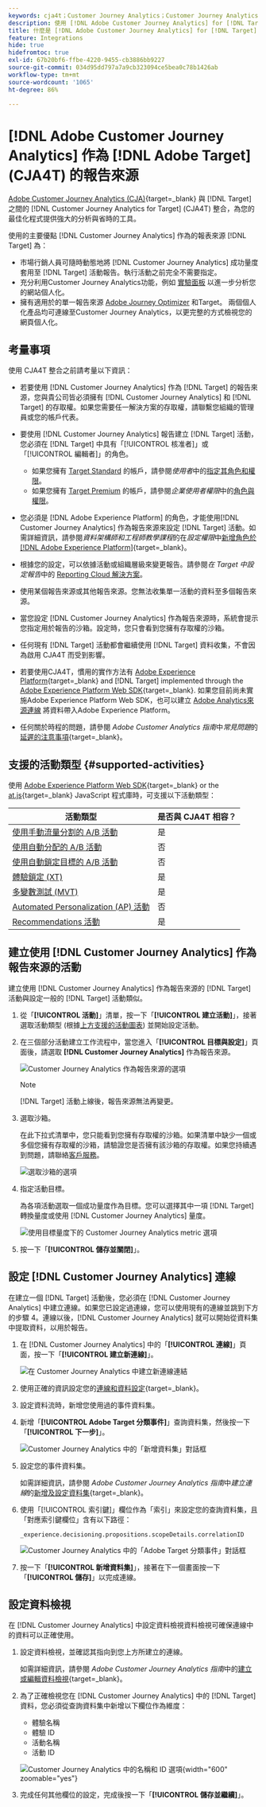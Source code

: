 ```yaml
---
keywords: cja4t；Customer Journey Analytics；Customer Journey Analytics for Target；Customer Journey Analytics 報告來源；Customer Journey Analytics 作為 Target 的報告來源
description: 使用 [!DNL Adobe Customer Journey Analytics] for [!DNL Target] (A4T) 可根據 [!DNL Customer Journey Analytics] 轉換量度和受眾區段建立活動，並使用 [!DNL Customer Journey Analytics] 報告來檢查結果。
title: 什麼是 [!DNL Adobe Customer Journey Analytics] for [!DNL Target] (CJA4T)？
feature: Integrations
hide: true
hidefromtoc: true
exl-id: 67b20bf6-ffbe-4220-9455-cb3886bb9227
source-git-commit: 034d95dd797a7a9cb323094ce5bea0c78b1426ab
workflow-type: tm+mt
source-wordcount: '1065'
ht-degree: 86%

---
```


# [!DNL Adobe Customer Journey Analytics] 作為 [!DNL Adobe Target] (CJA4T) 的報告來源

[Adobe Customer Journey Analytics (CJA)](https://experienceleague.adobe.com/docs/customer-journey-analytics.html){target=_blank} 與 [!DNL Target] 之間的 [!DNL Customer Journey Analytics for Target] (CJA4T) 整合，為您的最佳化程式提供強大的分析與省時的工具。

使用的主要優點 [!DNL Customer Journey Analytics] 作為的報表來源 [!DNL Target] 為：

* 市場行銷人員可隨時動態地將 [!DNL Customer Journey Analytics] 成功量度套用至 [!DNL Target] 活動報告。執行活動之前完全不需要指定。
* 充分利用Customer Journey Analytics功能，例如 [實驗面板](https://experienceleague.adobe.com/docs/analytics-platform/using/cja-workspace/panels/experimentation.html?lang=en#:~:text=The%20Experimentation%20panel%20lets%20analysts%20compare%20different%20user,which%20is%20best%20at%20driving%20a%20specific%20outcome.) 以進一步分析您的網站個人化。
* 擁有適用於的單一報告來源 [Adobe Journey Optimizer](https://experienceleague.adobe.com/docs/journey-optimizer/using/reporting/cja-ajo.html?lang=en) 和Target。 兩個個人化產品均可連線至Customer Journey Analytics，以更完整的方式檢視您的網頁個人化。

## 考量事項

使用 CJA4T 整合之前請考量以下資訊：

* 若要使用 [!DNL Customer Journey Analytics] 作為 [!DNL Target] 的報告來源，您與貴公司皆必須擁有 [!DNL Customer Journey Analytics] 和 [!DNL Target] 的存取權。如果您需要任一解決方案的存取權，請聯繫您組織的管理員或您的帳戶代表。
* 要使用 [!DNL Customer Journey Analytics] 報告建立 [!DNL Target] 活動，您必須在 [!DNL Target] 中具有「[!UICONTROL 核准者]」或「[!UICONTROL 編輯者]」的角色。
   * 如果您擁有 [Target Standard](/help/main/c-intro/intro.md#section_ACD5EFF17AAB4E979CBEFA0145CCD905) 的帳戶，請參閱&#x200B;*使用者*&#x200B;中的[指定其角色和權限](/help/main/administrating-target/c-user-management/c-user-management/user-management.md#roles-permissions)。
   * 如果您擁有 [Target Premium](/help/main/c-intro/intro.md#premium) 的帳戶，請參閱&#x200B;*企業使用者權限*&#x200B;中的[角色與權限](/help/main/administrating-target/c-user-management/property-channel/property-channel.md#roles-permissions)。

* 您必須是 [!DNL Adobe Experience Platform] 的角色，才能使用[!DNL Customer Journey Analytics] 作為報告來源來設定 [!DNL Target] 活動。如需詳細資訊，請參閱&#x200B;*資料架構師和工程師教學課程*&#x200B;的在&#x200B;*設定權限*&#x200B;中[新增角色於  [!DNL Adobe Experience Platform]](https://experienceleague.adobe.com/docs/platform-learn/getting-started-for-data-architects-and-data-engineers/configure-permissions.html){target=_blank}。
* 根據您的設定，可以依據活動或組織層級來變更報告。請參閱&#x200B;*在 Target 中設定報告*&#x200B;中的 [Reporting Cloud 解決方案](/help/main/administrating-target/reporting.md#solution)。
* 使用某個報告來源或其他報告來源。您無法收集單一活動的資料至多個報告來源。
* 當您設定 [!DNL Customer Journey Analytics] 作為報告來源時，系統會提示您指定用於報告的沙箱。設定時，您只會看到您擁有存取權的沙箱。
* 任何現有 [!DNL Target] 活動都會繼續使用 [!DNL Target] 資料收集，不會因為啟用 CJA4T 而受到影響。
* 若要使用CJA4T，慣用的實作方法有 [Adobe Experience Platform](https://experienceleague.adobe.com/docs/experience-platform.html){target=_blank} and [!DNL Target] implemented through the [Adobe Experience Platform Web SDK](https://experienceleague.adobe.com/docs/target-dev/developer/client-side/aep-web-sdk.html){target=_blank}. 如果您目前尚未實施Adobe Experience Platform Web SDK，也可以建立 [Adobe Analytics來源連線](https://experienceleague.adobe.com/docs/experience-platform/sources/ui-tutorials/create/adobe-applications/analytics.html?lang=en) 將資料帶入Adobe Experience Platform。
* 任何關於時程的問題，請參閱 *Adobe Customer Analytics 指南*&#x200B;中&#x200B;*常見問題*&#x200B;的[延遲的注意事項](https://experienceleague.adobe.com/docs/analytics-platform/using/cja-overview/cja-faq.html#latency){target=_blank}。

## 支援的活動類型 {#supported-activities}

使用 [Adobe Experience Platform Web SDK](https://experienceleague.adobe.com/docs/target-dev/developer/client-side/aep-web-sdk.html){target=_blank} or the [at.js](https://experienceleague.adobe.com/docs/target-dev/developer/client-side/at-js-implementation/overview.html){target=_blank} JavaScript 程式庫時，可支援以下活動類型：

| 活動類型 | 是否與 CJA4T 相容？ |
|--- |--- |
| [使用手動流量分割的 A/B 活動](/help/main/c-activities/t-test-ab/test-ab.md) | 是 |
| [使用自動分配的 A/B 活動](/help/main/c-activities/automated-traffic-allocation/automated-traffic-allocation.md) | 否 |
| [使用自動鎖定目標的 A/B 活動](/help/main/c-activities/auto-target/auto-target-to-optimize.md) | 否 |
| [體驗鎖定 (XT)](/help/main/c-activities/t-experience-target/experience-target.md) | 是 |
| [多變數測試 (MVT)](/help/main/c-activities/c-multivariate-testing/multivariate-testing.md) | 是 |
| [Automated Personalization (AP) 活動](/help/main/c-activities/t-automated-personalization/automated-personalization.md) | 否 |
| [Recommendations 活動](/help/main/c-recommendations/recommendations.md) | 是 |

## 建立使用 [!DNL Customer Journey Analytics] 作為報告來源的活動

建立使用 [!DNL Customer Journey Analytics] 作為報告來源的 [!DNL Target] 活動與設定一般的 [!DNL Target] 活動類似。

1. 從「**[!UICONTROL 活動]**」清單，按一下「**[!UICONTROL 建立活動]**」，接著選取活動類型 (根據[上方支援的活動圖表](#supported-activities)) 並開始設定活動。
1. 在三個部分活動建立工作流程中，當您進入「**[!UICONTROL 目標與設定]**」頁面後，請選取 **[!DNL Customer Journey Analytics]** 作為報告來源。

   ![Customer Journey Analytics 作為報告來源的選項](/help/main/c-integrating-target-with-mac/cja4t/assets/cja-as-reporting-source.png)

   >[!NOTE]
   >
   >[!DNL Target] 活動上線後，報告來源無法再變更。

1. 選取沙箱。

   在此下拉式清單中，您只能看到您擁有存取權的沙箱。如果清單中缺少一個或多個您擁有存取權的沙箱，請驗證您是否擁有該沙箱的存取權。如果您持續遇到問題，請聯絡[客戶服務](/help/main/cmp-resources-and-contact-information.md#reference_ACA3391A00EF467B87930A450050077C)。

   ![選取沙箱的選項](/help/main/c-integrating-target-with-mac/cja4t/assets/sandbox.png)

1. 指定活動目標。

   為各項活動選取一個成功量度作為目標。您可以選擇其中一項 [!DNL Target] 轉換量度或使用 [!DNL Customer Journey Analytics] 量度。

   ![使用目標量度下的 Customer Journey Analytics metric 選項](/help/main/c-integrating-target-with-mac/cja4t/assets/goal-metric.png)

1. 按一下「**[!UICONTROL 儲存並關閉]**」。

## 設定 [!DNL Customer Journey Analytics] 連線

在建立一個 [!DNL Target] 活動後，您必須在 [!DNL Customer Journey Analytics] 中建立連線。如果您已設定過連線，您可以使用現有的連線並跳到下方的步驟 4。連線以後，[!DNL Customer Journey Analytics] 就可以開始從資料集中提取資料，以用於報告。

1. 在 [!DNL Customer Journey Analytics] 中的「**[!UICONTROL 連線]**」頁面，按一下「**[!UICONTROL 建立新連線]**」。

   ![在 Customer Journey Analytics 中建立新連線連結](/help/main/c-integrating-target-with-mac/cja4t/assets/create-connection.png)

1. 使用正確的資訊設定您的[連線和資料設定](https://experienceleague.adobe.com/docs/analytics-platform/using/cja-connections/overview.html){target=_blank}。
1. 設定資料流時，新增您使用過的事件資料集。
1. 新增「**[!UICONTROL Adobe Target 分類事件]**」查詢資料集，然後按一下「**[!UICONTROL 下一步]**」。

   ![Customer Journey Analytics 中的「新增資料集」對話框](/help/main/c-integrating-target-with-mac/cja4t/assets/add-datasets.png)

1. 設定您的事件資料集。

   如需詳細資訊，請參閱 *Adobe Customer Journey Analytics 指南*&#x200B;中&#x200B;*建立連線*&#x200B;的[新增及設定資料集](https://experienceleague.adobe.com/docs/analytics-platform/using/cja-connections/create-connection.html?lang=zh-Hant#add-dataset){target=_blank}。

1. 使用「[!UICONTROL 索引鍵]」欄位作為「索引」來設定您的查詢資料集，且「對應索引鍵欄位」含有以下路徑：

   ```
   _experience.decisioning.propositions.scopeDetails.correlationID
   ```

   ![Customer Journey Analytics 中的「Adobe Target 分類事件」對話框](/help/main/c-integrating-target-with-mac/cja4t/assets/classifications-events.png)

1. 按一下「**[!UICONTROL 新增資料集]**」，接著在下一個畫面按一下「**[!UICONTROL 儲存]**」以完成連線。

## 設定資料檢視

在 [!DNL Customer Journey Analytics] 中設定資料檢視資料檢視可確保連線中的資料可以正確使用。

1. 設定資料檢視，並確認其指向到您上方所建立的連線。

   如需詳細資訊，請參閱 *Adobe Customer Journey Analytics 指南*&#x200B;中的[建立或編輯資料檢視](https://experienceleague.adobe.com/docs/analytics-platform/using/cja-dataviews/create-dataview.html){target=_blank}。

1. 為了正確檢視您在 [!DNL Customer Journey Analytics] 中的 [!DNL Target] 資料，您必須從查詢資料集中新增以下欄位作為維度：

   * 體驗名稱
   * 體驗 ID
   * 活動名稱
   * 活動 ID

   ![Customer Journey Analytics 中的名稱和 ID 選項](/help/main/c-integrating-target-with-mac/cja4t/assets/names-and-ids.png){width="600" zoomable="yes"}

1. 完成任何其他欄位的設定，完成後按一下「**[!UICONTROL 儲存並繼續]**」。
